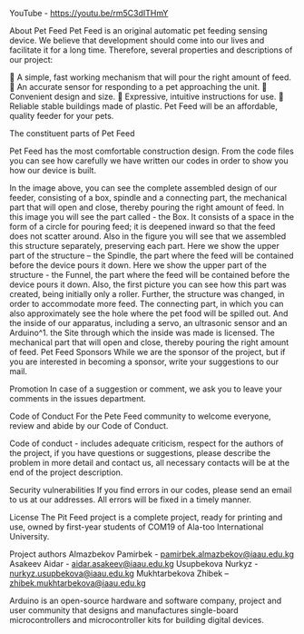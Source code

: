 YouTube - https://youtu.be/rm5C3dITHmY

About Pet Feed
Pet Feed is an original automatic pet feeding sensing device. We believe that development
should come into our lives and facilitate it for a long time. Therefore, several properties and
descriptions of our project:

 A simple, fast working mechanism that will pour the right amount of feed.
 An accurate sensor for responding to a pet approaching the unit.
 Convenient design and size.
 Expressive, intuitive instructions for use.
 Reliable stable buildings made of plastic.
Pet Feed will be an affordable, quality feeder for your pets.

The constituent parts of Pet Feed

Pet Feed has the most comfortable construction design. From the code files you can see how
carefully we have written our codes in order to show you how our device is built.

In the image above, you can see the complete assembled design of our feeder, consisting
of a box, spindle and a connecting part, the mechanical part that will open and close,
thereby pouring the right amount of feed.
In this image you will see the part called - the Box. It consists of a space in the form of a
circle for pouring feed; it is deepened inward so that the feed does not scatter around.
Also in the figure you will see that we assembled this structure separately, preserving
each part.
Here we show the upper part of the structure – the Spindle, the part where the feed will
be contained before the device pours it down. Here we show the upper part of the
structure - the Funnel, the part where the feed will be contained before the device pours it
down. Also, the first picture you can see how this part was created, being initially only a
roller. Further, the structure was changed, in order to accommodate more feed.
The connecting part, in which you can also approximately see the hole where the pet food
will be spilled out.
And the inside of our apparatus, including a servo, an ultrasonic sensor and an Arduino^1.
the Site through which the inside was made is licensed.
The mechanical part that will open and close, thereby pouring the right amount of feed.
Pet Feed Sponsors
While we are the sponsor of the project, but if you are interested in becoming a sponsor, write
your suggestions to our mail.

Promotion
In case of a suggestion or comment, we ask you to leave your comments in the issues
department.

Code of Conduct
For the Pete Feed community to welcome everyone, review and abide by our Code of Conduct.

Code of conduct - includes adequate criticism, respect for the authors of the project, if you have
questions or suggestions, please describe the problem in more detail and contact us, all necessary
contacts will be at the end of the project description.

Security vulnerabilities
If you find errors in our codes, please send an email to us at our addresses. All errors will be
fixed in a timely manner.

License
The Pit Feed project is a complete project, ready for printing and use, owned by first-year
students of COM19 of Ala-too International University.

Project authors
Almazbekov Pamirbek - pamirbek.almazbekov@iaau.edu.kg
Asakeev Aidar - aidar.asakeev@iaau.edu.kg
Usupbekova Nurkyz - nurkyz.usupbekova@iaau.edu.kg
Mukhtarbekova Zhibek – zhibek.mukhtarbekova@iaau.edu.kg

Arduino is an open-source hardware and software company, project and user community that designs
and manufactures single-board microcontrollers and microcontroller kits for building digital devices.
